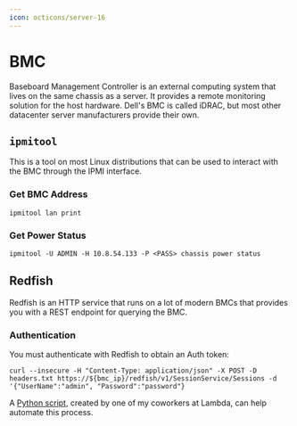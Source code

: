 ```yaml
---
icon: octicons/server-16
---
```


# BMC

Baseboard Management Controller is an external computing system that lives on the same chassis as a server. It provides a remote monitoring solution for the host hardware. Dell's BMC is called iDRAC, but most other datacenter server manufacturers provide their own.

## `ipmitool`

This is a tool on most Linux distributions that can be used to interact with the BMC through the IPMI interface.

### Get BMC Address

```
ipmitool lan print
```

### Get Power Status

```
ipmitool -U ADMIN -H 10.8.54.133 -P <PASS> chassis power status
```

## Redfish

Redfish is an HTTP service that runs on a lot of modern BMCs that provides you with a REST endpoint for querying the BMC.

### Authentication

You must authenticate with Redfish to obtain an Auth token:

```
curl --insecure -H "Content-Type: application/json" -X POST -D headers.txt https://${bmc_ip}/redfish/v1/SessionService/Sessions -d '{"UserName":"admin", "Password":"password"}
```

A [Python script](https://github.com/LandonTClipp/dotfiles/blob/main/bin/redfish_auth.py), created by one of my coworkers at Lambda, can help automate this process.

